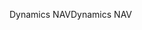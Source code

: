 <span data-ttu-id="0b7da-101">Dynamics NAV</span><span class="sxs-lookup"><span data-stu-id="0b7da-101">Dynamics NAV</span></span>